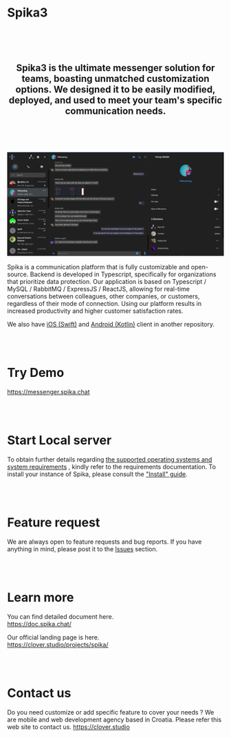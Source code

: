 <h1>Spika3 </h1>

<div>&nbsp;</div>
<div>&nbsp;</div>
<div>&nbsp;</div>

<H2 align="center">
Spika3 is the ultimate messenger solution for teams, boasting unmatched customization options. We designed it to be easily modified, deployed, and used to meet your team's specific communication needs.
</H2>

<div>&nbsp;</div>
<div>&nbsp;</div>
<div>&nbsp;</div>



![Alt text](/documents/screenshot1.png?raw=true "Optional Title")


Spika is a communication platform that is fully customizable and open-source. Backend is developed in Typescript, specifically for organizations that prioritize data protection. Our application is based on Typescript / MySQL / RabbitMQ / ExpressJS / ReactJS, allowing for real-time conversations between colleagues, other companies, or customers, regardless of their mode of connection. Using our platform results in increased productivity and higher customer satisfaction rates.

We also have [iOS (Swift)](https://github.com/cloverstudio/SpikaiOS) and [Android (Kotlin)](https://github.com/cloverstudio/SpikaAndroid) client in another repository.


<div>&nbsp;</div>
<div>&nbsp;</div>

# Try Demo

https://messenger.spika.chat


<div>&nbsp;</div>
<div>&nbsp;</div>

# Start Local server

To obtain further details regarding [the supported operating systems and system requirements](https://doc.spika.chat/docs/intro)
, kindly refer to the requirements documentation. To install your instance of Spika, please consult the ["Install" guide](https://doc.spika.chat/docs/development).


<div>&nbsp;</div>
<div>&nbsp;</div>

# Feature request

We are always open to feature requests and bug reports. If you have anything in mind, please post it to the [Issues](https://github.com/cloverstudio/Spika3/issues) section.

<div>&nbsp;</div>
<div>&nbsp;</div>


# Learn more

You can find detailed document here.<br />
https://doc.spika.chat/

Our official landing page is here.<br />
https://clover.studio/projects/spika/

<div>&nbsp;</div>
<div>&nbsp;</div>


# Contact us

Do you need customize or add specific feature to cover your needs ?
We are mobile and web development agency based in Croatia. Please refer this web site to contact us. 
https://clover.studio